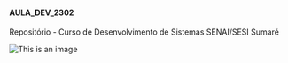#### AULA_DEV_2302

Repositório - Curso de Desenvolvimento de Sistemas SENAI/SESI Sumaré

![This is an image](https://mundoconectado.com.br/uploads/2022/05/25/25658/cacto.jpg)
